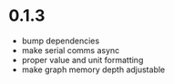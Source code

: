 # 0.1.3
- bump dependencies
- make serial comms async
- proper value and unit formatting
- make graph memory depth adjustable